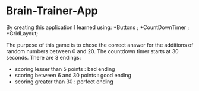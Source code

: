 # Brain-Trainer-App

By creating this application I learned using:
    *Buttons  ;
    *CountDownTimer ;
    *GridLayout;
    
The purpose of this game is to chose the correct answer for the additions of random numbers between 0 and 20.
The countdown timer starts at 30 seconds.
There are 3 endings: 
  - scoring lesser than 5 points : bad ending
  - scoring between 6 and 30 points : good ending
  - scoring greater than 30 : perfect ending
  
  
